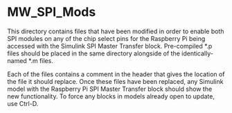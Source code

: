 # MW_SPI_Mods
This directory contains files that have been modified in order to enable both SPI modules on any of the chip select pins for the Raspberry Pi being accessed with the Simulink SPI Master Transfer block. Pre-compiled \*.p files should be placed in the same directory alongside of the identically-named \*.m files.

Each of the files contains a comment in the header that gives the location of the file it should replace. Once these files have been replaced, any Simulink model with the Raspberry Pi SPI Master Transfer block should show the new functionality. To force any blocks in models already open to update, use Ctrl-D.
